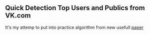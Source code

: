 ## Quick Detection Top Users and Publics from VK.com
It's my attemp to put into practice algorithm from new usefull [paper](https://github.com/MorozovG/VKProject/blob/master/1410.0571v2.pdf)
